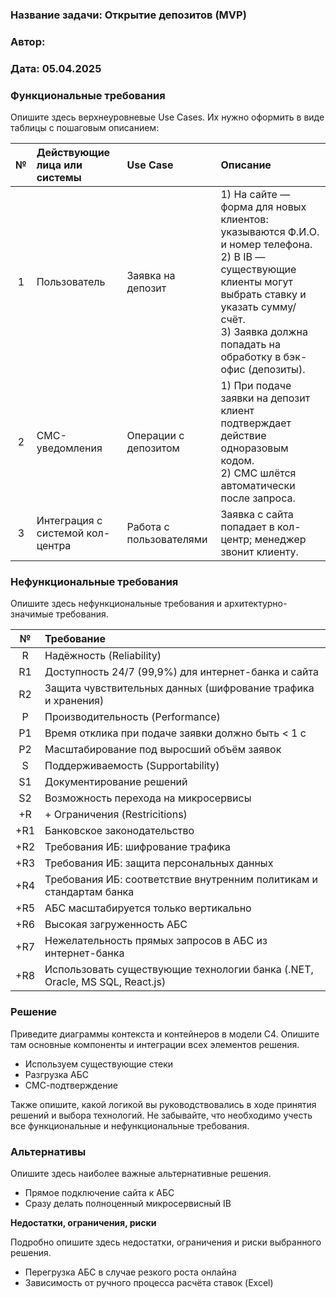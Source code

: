 ﻿### <a name="_b7urdng99y53"></a>**Название задачи:**  Открытие депозитов (MVP)
### <a name="_hjk0fkfyohdk"></a>**Автор:** 
### <a name="_uanumrh8zrui"></a>**Дата:**  05.04.2025
### <a name="_3bfxc9a45514"></a>**Функциональные требования** 
Опишите здесь верхнеуровневые Use Cases. Их нужно оформить в виде таблицы с пошаговым описанием:

| **№** | **Действующие лица или системы** | **Use Case**            | **Описание**                                                                                                                                                                                                                                                                                   |
|:-----:|:---------------------------------|:------------------------|:-----------------------------------------------------------------------------------------------------------------------------------------------------------------------------------------------------------------------------------------------------------------------------------------------|
|   1   | Пользователь                     | Заявка на депозит       | 1) На сайте — форма для новых клиентов: указываются Ф.И.О. и номер телефона.<br/>2) В IB — существующие клиенты могут выбрать ставку и указать сумму/счёт.<br/>3) Заявка должна попадать на обработку в бэк-офис (депозиты).                                                                   |
|   2   | СМС-уведомления                  | Операции с депозитом    | 1) При подаче заявки на депозит клиент подтверждает действие одноразовым кодом.<br/>2) СМС шлётся автоматически после запроса.                                                                                                                                                                 |
|   3   | Интеграция с системой кол-центра                   | Работа с пользователями |  Заявка с сайта попадает в кол-центр; менеджер звонит клиенту.                                                                                                                                                                                                                                 |
### <a name="_u8xz25hbrgql"></a>**Нефункциональные требования**
Опишите здесь нефункциональные требования и архитектурно-значимые требования.

|**№**|**Требование**|
| :-: | :- |
| R   | Надёжность (Reliability)                                                 |                                                                                        |
| R1  | Доступность 24/7 (99,9%) для интернет-банка и сайта                      |                                                                                        |
| R2  | Защита чувствительных данных (шифрование трафика и хранения)             |                                                                                        |
| P   | Производительность (Performance)                                         |                                                                                        |
| P1  | Время отклика при подаче заявки должно быть < 1 c                        |                                                                                        |
| P2  | Масштабирование под выросший объём заявок                                |                                                                                        |
| S   | Поддерживаемость (Supportability)                                        |                                                                                        |
| S1  | Документирование решений	 | Требуется подготовить документацию, чтобы упростить дальнейшее развитие и масштабирование                                                                                  |
| S2  | Возможность перехода на микросервисы                                     |                                                                                        |
| +R  | + Ограничения (Restricitions)                                            |                                                                                        |
| +R1 | Банковское законодательство                                              | Нельзя выдавать продукт новому клиенту полностью онлайн без визита в отделение         |
| +R2 | Требования ИБ: шифрование трафика                                        |                                                                                        |
| +R3 | Требования ИБ: защита персональных данных                                |                                                                                        |
| +R4 | Требования ИБ: соответствие внутренним политикам и стандартам банка      |                                                                                        |
| +R5 | АБС масштабируется только вертикально	                                   |                                                                                      |
| +R6 | Высокая загруженность АБС	                                               | АБС не рассчитана на большой онлайн-трафик; массовые запросы с могут «положить» всю систему.                                                                                       |
| +R7 | Нежелательность прямых запросов в АБС из интернет-банка	                      |                                                                                       |
| +R8 | Использовать существующие технологии банка (.NET, Oracle, MS SQL, React.js)  |                                                                                        |

### <a name="_qmphm5d6rvi3"></a>**Решение**
Приведите диаграммы контекста и контейнеров в модели C4. Опишите там основные компоненты и интеграции всех элементов решения.
- Используем существующие стеки
- Разгрузка АБC
- СМС-подтверждение

Также опишите, какой логикой вы руководствовались в ходе принятия решений и выбора технологий. Не забывайте, что необходимо учесть все функциональные и нефункциональные требования.
### <a name="_bjrr7veeh80c"></a>**Альтернативы**
Опишите здесь наиболее важные альтернативные решения.

- Прямое подключение сайта к АБС
- Сразу делать полноценный микросервисный IB
   

**Недостатки, ограничения, риски**

Подробно опишите здесь недостатки, ограничения и риски выбранного решения.
- Перегрузка АБС в случае резкого роста онлайна 
- Зависимость от ручного процесса расчёта ставок (Excel)